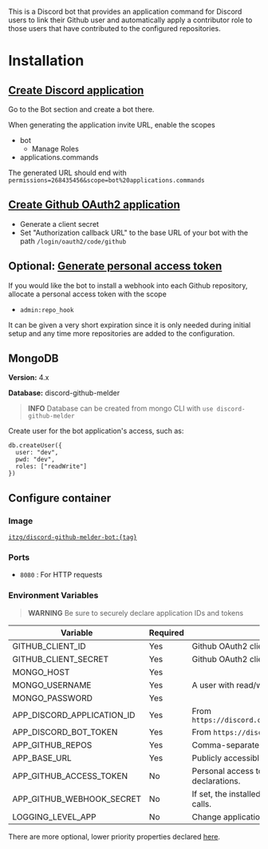 This is a Discord bot that provides an application command for Discord users to link their Github user and automatically apply a contributor role to those users that have contributed to the configured repositories.

# Installation

## [Create Discord application](https://discord.com/developers/applications)

Go to the Bot section and create a bot there. 
 
When generating the application invite URL, enable the scopes
  - bot
    - Manage Roles
  - applications.commands

The generated URL should end with `permissions=268435456&scope=bot%20applications.commands`

## [Create Github OAuth2 application](https://github.com/settings/developers)

- Generate a client secret
- Set "Authorization callback URL" to the base URL of your bot with the path `/login/oauth2/code/github`

## Optional: [Generate personal access token](https://github.com/settings/tokens)

If you would like the bot to install a webhook into each Github repository, allocate a personal access token with the scope
- `admin:repo_hook`

It can be given a very short expiration since it is only needed during initial setup and any time more repositories are added to the configuration.

## MongoDB

**Version:** 4.x

**Database:** discord-github-melder

> **INFO** Database can be created from mongo CLI with `use discord-github-melder`

Create user for the bot application's access, such as:

```
db.createUser({
  user: "dev",
  pwd: "dev",
  roles: ["readWrite"]
})
```

## Configure container

### Image

[`itzg/discord-github-melder-bot:{tag}`](https://hub.docker.com/r/itzg/discord-github-melder-bot)

### Ports

- `8080` : For HTTP requests

### Environment Variables

> **WARNING** Be sure to securely declare application IDs and tokens

| Variable                   | Required | Description                                                                    |
|----------------------------|----------|--------------------------------------------------------------------------------|
| GITHUB_CLIENT_ID           | Yes      | Github OAuth2 client ID                                                        |
| GITHUB_CLIENT_SECRET       | Yes      | Github OAuth2 client secret                                                    |
| MONGO_HOST                 | Yes      |                                                                                |
| MONGO_USERNAME             | Yes      | A user with read/write, create collection/index permissions                    |
| MONGO_PASSWORD             | Yes      |                                                                                |
| APP_DISCORD_APPLICATION_ID | Yes      | From `https://discord.com/developers/applications/{id}/information`            |
| APP_DISCORD_BOT_TOKEN      | Yes      | From `https://discord.com/developers/applications/{id}/bot`                    |
| APP_GITHUB_REPOS           | Yes      | Comma-separated list of `{org}/{name}`                                         |
| APP_BASE_URL               | Yes      | Publicly accessible URL that is routed to this container.                      |
| APP_GITHUB_ACCESS_TOKEN    | No       | Personal access token used at startup to install missing webhook declarations. |
| APP_GITHUB_WEBHOOK_SECRET  | No       | If set, the installed webhook will use the given secret for signing calls.     |
| LOGGING_LEVEL_APP          | No       | Change application logging level, such as `debug`                              |

There are more optional, lower priority properties declared [here](src/main/java/me/itzg/melderbot/config/AppProperties.java).

